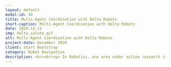 ```yaml
---
layout: default
modal-id: 10
title: Multi-Agent Coordination with Delta Robots
short-caption: Multi-Agent Coordination with Delta Robots
date: 2020-12-11
img: delta_salute.gif
alt: Multi-Agent Coordination with Delta Robots
project-date: December 2020
client: Start Bootstrap
category: Robot Navigation
description: <br><br><p> In Robotics, one area under active research is multi-agent coordination. The future is promising - a group of robots can carry heavy objects for people, explore an unreachable space for humans, or provide fun, like playing tug of war with us. </p><br><br><p> Want to know more about how these amazing little bots can be controlled in a coordinated way? <a href="https://ricoruotongjia.medium.com/s-d65d8ffcc73d">Come check out my blog post for more details!</a></p>
---
```



